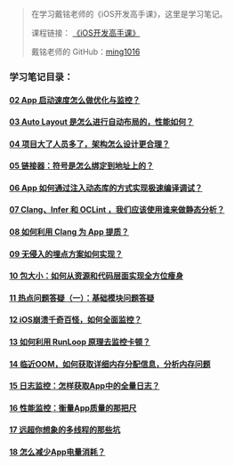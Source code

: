 > 在学习戴铭老师的《iOS开发高手课》，这里是学习笔记。
> 
> 课程链接： [《iOS开发高手课》](https://time.geekbang.org/column/intro/161?code=PbktFs%2Fw7EHB9TJpCcw1bc9KoCR%2FYLnpUmqrB0uOruk%3D)
> 
> 戴铭老师的 GitHub：[ming1016](https://github.com/ming1016)

### 学习笔记目录：
#### [02 App 启动速度怎么做优化与监控？](https://github.com/liuzhongning/Articles/blob/master/contents/study_ming/02%20App%20启动速度怎么做优化与监控？.md)
#### [03 Auto Layout 是怎么进行自动布局的，性能如何？](https://github.com/liuzhongning/Articles/blob/master/contents/study_ming/03%20Auto%20Layout%20是怎么进行自动布局的，性能如何？.md)
#### [04 项目大了人员多了，架构怎么设计更合理？](https://github.com/liuzhongning/Articles/blob/master/contents/study_ming/04%20项目大了人员多了，架构怎么设计更合理？.md)
#### [05 链接器：符号是怎么绑定到地址上的？](https://github.com/liuzhongning/Articles/blob/master/contents/study_ming/05%20链接器：符号是怎么绑定到地址上的？.md)
#### [06 App 如何通过注入动态库的方式实现极速编译调试？](https://github.com/liuzhongning/Articles/blob/master/contents/study_ming/06%20App%20如何通过注入动态库的方式实现极速编译调试？.md)
#### [07 Clang、Infer 和 OCLint ，我们应该使用谁来做静态分析？](https://github.com/liuzhongning/Articles/blob/master/contents/study_ming/07%20Clang、Infer%20和%20OCLint%20，我们应该使用谁来做静态分析？.md)
#### [08 如何利用 Clang 为 App 提质？](https://github.com/liuzhongning/Articles/blob/master/contents/study_ming/08%20如何利用%20Clang%20为%20App%20提质？.md)
#### [09 无侵入的埋点方案如何实现？](https://github.com/liuzhongning/Articles/blob/master/contents/study_ming/09%20无侵入的埋点方案如何实现？.md)
#### [10 包大小：如何从资源和代码层面实现全方位瘦身](https://github.com/liuzhongning/Articles/blob/master/contents/study_ming/10%20包大小：如何从资源和代码层面实现全方位瘦身.md)
#### [11 热点问题答疑（一）：基础模块问题答疑](https://github.com/liuzhongning/Articles/blob/master/contents/study_ming/11%20热点问题答疑（一）：基础模块问题答疑.md)
#### [12 iOS崩溃千奇百怪，如何全面监控？](https://github.com/liuzhongning/Articles/blob/master/contents/study_ming/12%20iOS崩溃千奇百怪，如何全面监控？.md)
#### [13 如何利用 RunLoop 原理去监控卡顿？](https://github.com/liuzhongning/Articles/blob/master/contents/study_ming/13%20如何利用%20RunLoop%20原理去监控卡顿？.md)
#### [14 临近OOM，如何获取详细内存分配信息，分析内存问题](https://github.com/liuzhongning/Articles/blob/master/contents/study_ming/14%20临近OOM，如何获取详细内存分配信息，分析内存问题.md)
#### [15 日志监控：怎样获取App中的全量日志？](https://github.com/liuzhongning/Articles/blob/master/contents/study_ming/15%20日志监控：怎样获取App中的全量日志？.md)
#### [16 性能监控：衡量App质量的那把尺](https://github.com/liuzhongning/Articles/blob/master/contents/study_ming/16%20性能监控：衡量App质量的那把尺.md)
#### [17 远超你想象的多线程的那些坑](https://github.com/liuzhongning/Articles/blob/master/contents/study_ming/17%20远超你想象的多线程的那些坑.md)
#### [18 怎么减少App电量消耗？](https://github.com/liuzhongning/Articles/blob/master/contents/study_ming/18%20怎么减少App电量消耗？.md)
